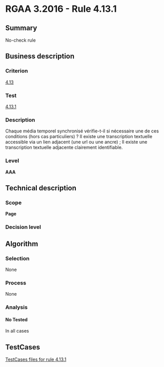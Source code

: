 # RGAA 3.2016 - Rule 4.13.1

## Summary
No-check rule


## Business description

### Criterion
[4.13](http://references.modernisation.gouv.fr/rgaa-accessibilite/criteres.html#crit-4-13)

### Test
[4.13.1](http://references.modernisation.gouv.fr/rgaa-accessibilite/criteres.html#test-4-13-1)

### Description
Chaque média temporel synchronisé vérifie-t-il si nécessaire une de ces conditions (hors cas particuliers) ? Il existe une transcription textuelle accessible via un lien adjacent (une url ou une ancre) ; Il existe une transcription textuelle adjacente clairement identifiable.

### Level
**AAA**


## Technical description

### Scope
**Page**

### Decision level


## Algorithm

### Selection
None

### Process
None

### Analysis

#### No Tested
In all cases


##  TestCases

[TestCases files for rule 4.13.1](https://github.com/Asqatasun/Asqatasun/tree/RGAA_3.2016/rules/rules-rgaa3.2016/src/test/resources/testcases/rgaa32016/Rgaa32016Rule041301/)


